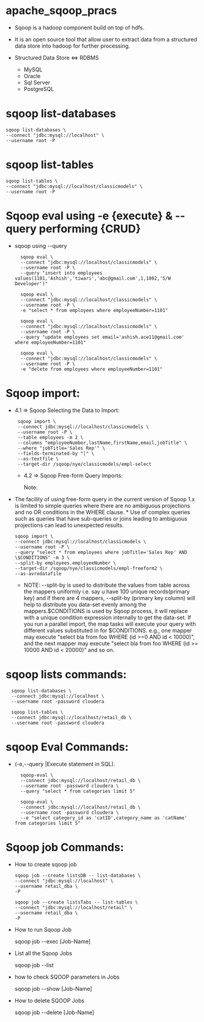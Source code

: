 # apache_sqoop_pracs


* Sqoop is a hadoop component build on top of hdfs.

* It is an open source tool that allow user to extract data from a structured data store into hadoop for further processing.

* Structured Data Store ⇔ RDBMS
  * MySQL
  * Oracle
  * Sql Server
  * PostgreSQL
  
#	sqoop list-databases

	sqoop list-databases \
	--connect "jdbc:mysql://localhost" \
	--username root -P

#	sqoop list-tables

	sqoop list-tables \
	--connect "jdbc:mysql://localhost/classicmodels" \
	--username root -P



#	Sqoop eval using -e {execute} & --query performing {CRUD}
* sqoop using --query

		sqoop eval \
		--connect "jdbc:mysql://localhost/classicmodels" \
		--username root -P \
		--query "insert into employees values(1101,'Ashish','tiwari','abc@gmail.com',1,1002,'S/W Developer')"

		sqoop eval \
		--connect "jdbc:mysql://localhost/classicmodels" \
		--username root -P \
		-e "select * from employees where employeeNumber=1101"

		sqoop eval \
		--connect "jdbc:mysql://localhost/classicmodels" \
		--username root -P \
		--query "update employees set email='ashish.ace11@gmail.com' where employeeNumber=1101"

		sqoop eval \
		--connect "jdbc:mysql://localhost/classicmodels" \
		--username root -P \
		-e "delete from employees where employeeNumber=1101"

#	Sqoop import:
 * 4.1 => Sqoop Selecting the Data to Import:

		sqoop import \
		--connect jdbc:mysql://localhost/classicmodels \
		--username root -P \
		--table employees -m 2 \
		--columns "employeeNumber,lastName,firstName,email,jobTitle" \
		--where "jobTitle='Sales Rep'" \
		--fields-terminated-by "|" \
		--as-textfile \
		--target-dir /sqoop/nye/classicmodels/empl-select

	*	4.2 => Sqoop Free-form Query Imports:

		Note:
  * The facility of using free-form query in the current version of Sqoop 1.x is limited to simple queries where there are no ambiguous projections and no OR conditions in the WHERE clause.
		* Use of complex queries such as queries that have sub-queries or joins leading to ambiguous projections can lead to unexpected results.

		sqoop import \
		--connect jdbc:mysql://localhost/classicmodels \
		--username root -P \
		--query "select * from employees where jobTitle='Sales Rep' AND \$CONDITIONS" -m 3 \
		--split-by employees.employeeNumber \
		--target-dir /sqoop/nye/classicmodels/empl-freeform2 \
		--as-avrodatafile

	*	NOTE: --split-by is used to distribute the values from table across the mappers uniformly i.e. say u have 100 unique records(primary key) and if there are 4 mappers, --split-by (primary key column) will help to distribute you data-set evenly among the mappers.$CONDITIONS is used by Sqoop process, it will replace with a unique condition expression internally to get the data-set. If you run a parallel import, the map tasks will execute your query with different values substituted in for $CONDITIONS. e.g., one mapper may execute "select bla from foo WHERE (id >=0 AND id < 10000)", and the next mapper may execute "select bla from foo WHERE (id >= 10000 AND id < 20000)" and so on.

# sqoop lists commands:

	  sqoop list-databases \
	  --connect jdbc:mysql://localhost \
	  --username root -password cloudera

	  sqoop list-tables \
	  --connect jdbc:mysql://localhost/retail_db \
	  --username root -password cloudera

# sqoop Eval Commands:

* (-e,--query <statement> 	|Execute statement in SQL). 

	    sqoop-eval \
	    --connect jdbc:mysql://localhost/retail_db \
	    --username root -password cloudera \
	    --query "select * from categories limit 5"

	    sqoop-eval \
	    --connect jdbc:mysql://localhost/retail_db \
	    --username root -password cloudera \
	    --e "select category_id as 'catID',category_name as 'catName' from categories limit 5"

# Sqoop job Commands:

 * How to create sqoop job

	   sqoop job --create listsDB -- list-databases \
	   --connect "jdbc:mysql://localhost" \
	   --username retail_dba \
	   -P

	   sqoop job --create listsTabs -- list-tables \
	   --connect "jdbc:mysql://localhost/retail" \
	   --username retail_dba \
	   -P

 * How to run Sqoop Job	

 	 sqoop job --exec [Job-Name]

* List all the Sqoop Jobs

  	sqoop job --list

* how to check SQOOP parameters in Jobs

  	sqoop job --show [Job-Name]
  
* How to delete SQOOP Jobs

  	sqoop job --delete [Job-Name]
